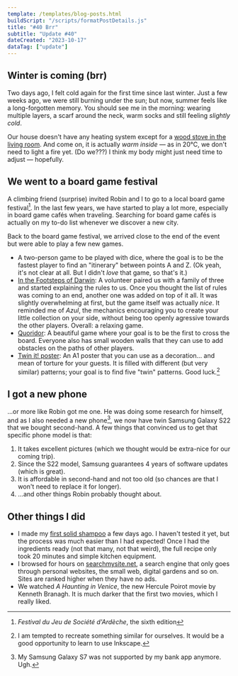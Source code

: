 ```yaml
---
template: /templates/blog-posts.html
buildScript: "/scripts/formatPostDetails.js"
title: "#40 Brr"
subtitle: "Update #40"
dateCreated: "2023-10-17"
dataTag: ["update"]
---
```


## Winter is coming (brr)

Two days ago, I felt cold again for the first time since last winter. Just a few weeks ago, we were still burning under the sun; but now, summer feels like a long-forgotten memory. You should see me in the morning: wearing multiple layers, a scarf around the neck, warm socks and still feeling _slightly cold_.

Our house doesn't have any heating system except for a [wood stove in the living room](/posts/25-unpacking-and-wood-stove-fires). And come on, it is actually _warm inside_ — as in 20°C, we don't need to light a fire yet. (Do we???) I think my body might just need time to adjust — hopefully.

## We went to a board game festival

A climbing friend (surprise) invited Robin and I to go to a local board game festival[^1]. In the last few years, we have started to play a lot more, especially in board game cafés when traveling. Searching for board game cafés is actually on my to-do list whenever we discover a new city.

Back to the board game festival, we arrived close to the end of the event but were able to play a few new games.

- A two-person game to be played with dice, where the goal is to be the fastest player to find an "itinerary" between points A and Z. (Ok yeah, it's not clear at all. But I didn't _love_ that game, so that's it.)
- [In the Footsteps of Darwin](https://boardgamegeek.com/boardgame/376683/footsteps-darwin): A volunteer paired us with a family of three and started explaining the rules to us. Once you thought the list of rules was coming to an end, another one was added on top of it all. It was slightly overwhelming at first, but the game itself was actually _nice_. It reminded me of _Azul_, the mechanics encouraging you to create your little collection on your side, without being too openly agressive towards the other players. Overall: a relaxing game.
- [Quoridor](https://boardgamegeek.com/boardgame/624/quoridor): A beautiful game where your goal is to be the first to cross the board. Everyone also has small wooden walls that they can use to add obstacles on the paths of other players.
- [Twin it! poster](https://www.cocktailgames.com/jeu/twin-it-poster/): An A1 poster that you can use as a decoration... and mean of torture for your guests. It is filled with different (but very similar) patterns; your goal is to find five "twin" patterns. Good luck.[^2]

[^1]: _Festival du Jeu de Société d'Ardèche_, the sixth edition
[^2]: I am tempted to recreate something similar for ourselves. It would be a good opportunity to learn to use Inkscape.

## I got a new phone

...or more like Robin got me one. He was doing some research for himself, and as I also needed a new phone[^3], we now have twin Samsung Galaxy S22 that we bought second-hand. A few things that convinced us to get that specific phone model is that:

1. It takes excellent pictures (which we thought would be extra-nice for our coming trip).
2. Since the S22 model, Samsung guarantees 4 years of software updates (which is great).
3. It is affordable in second-hand and not too old (so chances are that I won't need to replace it for longer).
4. ...and other things Robin probably thought about.

[^3]: My Samsung Galaxy S7 was not supported by my bank app anymore. Ugh.

## Other things I did

- I made my [first solid shampoo](/learning#making-solid-shampoo) a few days ago. I haven't tested it yet, but the process was much easier than I had expected! Once I had the ingredients ready (not that many, not that weird), the full recipe only took 20 minutes and simple kitchen equipment.
- I browsed for hours on [searchmysite.net](https://searchmysite.net/), a search engine that only goes through personal websites, the small web, digital gardens and so on. Sites are ranked higher when they have no ads.
- We watched <cite>A Haunting in Venice</cite>, the new Hercule Poirot movie by Kenneth Branagh. It is much darker that the first two movies, which I really liked.
